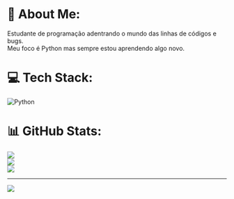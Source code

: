 # 💫 About Me:
Estudante de programação adentrando o mundo das linhas de códigos e bugs.<br>Meu foco é Python mas sempre estou aprendendo algo novo.

# 💻 Tech Stack:
![Python](https://img.shields.io/badge/python-3670A0?style=for-the-badge&logo=python&logoColor=ffdd54)
# 📊 GitHub Stats:
![](https://github-readme-stats.vercel.app/api?username=JohnJonV&theme=tokyonight&hide_border=false&include_all_commits=true&count_private=false)<br/>
![](https://github-readme-streak-stats.herokuapp.com/?user=JohnJonV&theme=tokyonight&hide_border=false)<br/>
![](https://github-readme-stats.vercel.app/api/top-langs/?username=JohnJonV&theme=tokyonight&hide_border=false&include_all_commits=true&count_private=false&layout=compact)

---
[![](https://visitcount.itsvg.in/api?id=JohnJonV&icon=9&color=6)](https://visitcount.itsvg.in)

<!-- Proudly created with GPRM ( https://gprm.itsvg.in ) -->
